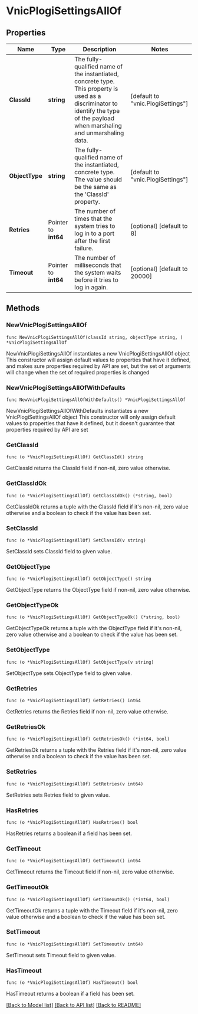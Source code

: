 # VnicPlogiSettingsAllOf

## Properties

Name | Type | Description | Notes
------------ | ------------- | ------------- | -------------
**ClassId** | **string** | The fully-qualified name of the instantiated, concrete type. This property is used as a discriminator to identify the type of the payload when marshaling and unmarshaling data. | [default to "vnic.PlogiSettings"]
**ObjectType** | **string** | The fully-qualified name of the instantiated, concrete type. The value should be the same as the &#39;ClassId&#39; property. | [default to "vnic.PlogiSettings"]
**Retries** | Pointer to **int64** | The number of times that the system tries to log in to a port after the first failure. | [optional] [default to 8]
**Timeout** | Pointer to **int64** | The number of milliseconds that the system waits before it tries to log in again. | [optional] [default to 20000]

## Methods

### NewVnicPlogiSettingsAllOf

`func NewVnicPlogiSettingsAllOf(classId string, objectType string, ) *VnicPlogiSettingsAllOf`

NewVnicPlogiSettingsAllOf instantiates a new VnicPlogiSettingsAllOf object
This constructor will assign default values to properties that have it defined,
and makes sure properties required by API are set, but the set of arguments
will change when the set of required properties is changed

### NewVnicPlogiSettingsAllOfWithDefaults

`func NewVnicPlogiSettingsAllOfWithDefaults() *VnicPlogiSettingsAllOf`

NewVnicPlogiSettingsAllOfWithDefaults instantiates a new VnicPlogiSettingsAllOf object
This constructor will only assign default values to properties that have it defined,
but it doesn't guarantee that properties required by API are set

### GetClassId

`func (o *VnicPlogiSettingsAllOf) GetClassId() string`

GetClassId returns the ClassId field if non-nil, zero value otherwise.

### GetClassIdOk

`func (o *VnicPlogiSettingsAllOf) GetClassIdOk() (*string, bool)`

GetClassIdOk returns a tuple with the ClassId field if it's non-nil, zero value otherwise
and a boolean to check if the value has been set.

### SetClassId

`func (o *VnicPlogiSettingsAllOf) SetClassId(v string)`

SetClassId sets ClassId field to given value.


### GetObjectType

`func (o *VnicPlogiSettingsAllOf) GetObjectType() string`

GetObjectType returns the ObjectType field if non-nil, zero value otherwise.

### GetObjectTypeOk

`func (o *VnicPlogiSettingsAllOf) GetObjectTypeOk() (*string, bool)`

GetObjectTypeOk returns a tuple with the ObjectType field if it's non-nil, zero value otherwise
and a boolean to check if the value has been set.

### SetObjectType

`func (o *VnicPlogiSettingsAllOf) SetObjectType(v string)`

SetObjectType sets ObjectType field to given value.


### GetRetries

`func (o *VnicPlogiSettingsAllOf) GetRetries() int64`

GetRetries returns the Retries field if non-nil, zero value otherwise.

### GetRetriesOk

`func (o *VnicPlogiSettingsAllOf) GetRetriesOk() (*int64, bool)`

GetRetriesOk returns a tuple with the Retries field if it's non-nil, zero value otherwise
and a boolean to check if the value has been set.

### SetRetries

`func (o *VnicPlogiSettingsAllOf) SetRetries(v int64)`

SetRetries sets Retries field to given value.

### HasRetries

`func (o *VnicPlogiSettingsAllOf) HasRetries() bool`

HasRetries returns a boolean if a field has been set.

### GetTimeout

`func (o *VnicPlogiSettingsAllOf) GetTimeout() int64`

GetTimeout returns the Timeout field if non-nil, zero value otherwise.

### GetTimeoutOk

`func (o *VnicPlogiSettingsAllOf) GetTimeoutOk() (*int64, bool)`

GetTimeoutOk returns a tuple with the Timeout field if it's non-nil, zero value otherwise
and a boolean to check if the value has been set.

### SetTimeout

`func (o *VnicPlogiSettingsAllOf) SetTimeout(v int64)`

SetTimeout sets Timeout field to given value.

### HasTimeout

`func (o *VnicPlogiSettingsAllOf) HasTimeout() bool`

HasTimeout returns a boolean if a field has been set.


[[Back to Model list]](../README.md#documentation-for-models) [[Back to API list]](../README.md#documentation-for-api-endpoints) [[Back to README]](../README.md)


